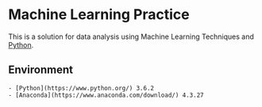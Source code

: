 # Machine Learning Practice

This is a solution for data analysis using Machine Learning Techniques and  [Python](https://www.python.org/).

## Environment

    - [Python](https://www.python.org/) 3.6.2
    - [Anaconda](https://www.anaconda.com/download/) 4.3.27